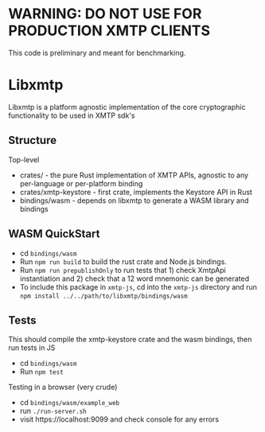 # WARNING: DO NOT USE FOR PRODUCTION XMTP CLIENTS

This code is preliminary and meant for benchmarking.

# Libxmtp

Libxmtp is a platform agnostic implementation of the core cryptographic functionality to be used in XMTP sdk's

## Structure

Top-level
- crates/ - the pure Rust implementation of XMTP APIs, agnostic to any per-language or per-platform binding
 - crates/xmtp-keystore - first crate, implements the Keystore API in Rust
- bindings/wasm - depends on libxmtp to generate a WASM library and bindings

## WASM QuickStart

- cd `bindings/wasm`
- Run `npm run build` to build the rust crate and Node.js bindings.
- Run `npm run prepublishOnly` to run tests that 1) check XmtpApi instantiation and 2) check that a 12 word mnemonic can be generated
- To include this package in `xmtp-js`, cd into the `xmtp-js` directory and run `npm install ../../path/to/libxmtp/bindings/wasm`

## Tests

This should compile the xmtp-keystore crate and the wasm bindings, then run tests in JS

- cd `bindings/wasm`
- Run `npm test`

Testing in a browser (very crude)
- cd `bindings/wasm/example_web`
- run `./run-server.sh`
- visit https://localhost:9099 and check console for any errors
